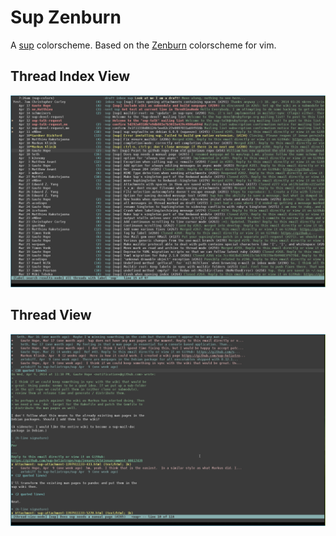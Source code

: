 Sup Zenburn
========
A [sup](https://github.com/sup-heliotrope/sup) colorscheme. Based on the [Zenburn](https://github.com/jnurmine/Zenburn) colorscheme for vim.

## Thread Index View
![thread index view](screenshots/Sup_Inbox_Zenburn.png)

## Thread View
![thread view](screenshots/Sup_Thread_Zenburn.png)
